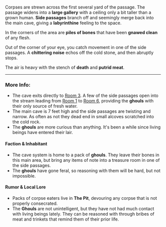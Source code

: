Corpses are strewn across the first several yard of the passage. The passage widens into a **large gallery** with a ceiling only a bit taller than a grown human.
**Side passages** branch off and seemingly merge back into the main cave, giving a **labyrinthine** feeling to the space.  

In the corners of the area are **piles of bones** that have been **gnawed clean** of any flesh.

Out of the corner of your eye, you catch movement in one of the side passages. A **chittering noise** echos off the cold stone, and then abruptly stops.

The air is heavy with the stench of **death** and **putrid meat**.

---

### More Info:

* The cave exits directly to [Room 3](Room_3.md). A few of the side passages open into the stream leading from [Room 1](Room_1.md) to [Room 6](Room_6.md), providing the **ghouls** with their only source of fresh water.
* The main cave is 7 feet high and the side passages are twisting and narrow. As often as not they dead end in small alcoves scratched into the cold rock.
* The **ghouls** are more curious than anything. It's been a while since living beings have entered their lair.

#### Faction & Inhabitant

* The cave system is home to a pack of **ghouls**. They leave their bones in this main area, but bring any items of note into a treasure room in one of the side passages.
* The **ghouls** have gone feral, so reasoning with them will be hard, but not impossible.

#### Rumor & Local Lore

* Packs of corpse eaters live in **The Pit**, devouring any corpse that is not properly consecrated.
* The **Ghouls** are not unintelligent, but they have not had much contact with living beings lately. They can be reasoned with through bribes of meat and trinkets that remind them of their prior life. 
